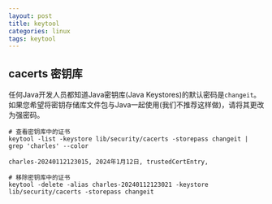 ```yaml
---
layout: post
title: keytool
categories: linux
tags: keytool
---
```


## cacerts 密钥库

任何Java开发人员都知道Java密钥库(Java Keystores)的默认密码是`changeit`。如果您希望将密钥存储库文件包与Java一起使用(我们不推荐这样做)，请将其更改为强密码。

```shell
# 查看密钥库中的证书
keytool -list -keystore lib/security/cacerts -storepass changeit | grep 'charles' --color

charles-20240112123015, 2024年1月12日, trustedCertEntry,

# 移除密钥库中的证书
keytool -delete -alias charles-20240112123021 -keystore lib/security/cacerts -storepass changeit

```
